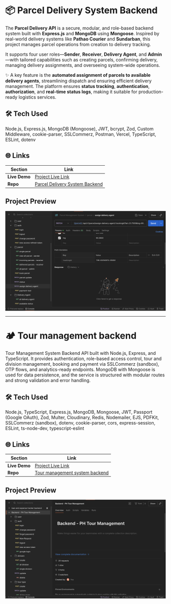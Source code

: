 # 📦 Parcel Delivery System Backend

The **Parcel Delivery API** is a secure, modular, and role-based backend system built with **Express.js** and **MongoDB** using **Mongoose**. Inspired by real-world delivery systems like **Pathao Courier** and **Sundarban**, this project manages parcel operations from creation to delivery tracking.

It supports four user roles—**Sender**, **Receiver**, **Delivery Agent**, and **Admin**—with tailored capabilities such as creating parcels, confirming delivery, managing delivery assignments, and overseeing system-wide operations.

✨ A key feature is the **automated assignment of parcels to available delivery agents**, streamlining dispatch and ensuring efficient delivery management. The platform ensures **status tracking**, **authentication**, **authorization**, and **real-time status logs**, making it suitable for production-ready logistics services.

## 🛠️ Tech Used
Node.js, Express.js, MongoDB (Mongoose), JWT, bcrypt, Zod, Custom Middleware, cookie-parser, SSLCommerz, Postman, Vercel, TypeScript, ESLint, dotenv

## 🌐 Links

| Section       | Link                                                                 |
|---------------|----------------------------------------------------------------------|
| **Live Demo** | [Project Live Link](#)                                               |
| **Repo**      | [Parcel Delivery System Backend](https://github.com/khh-Niloy/parcel-delivery-system-backend) |


## Project Preview
![Parcel Delivery API Preview](images/parcel.png)

---

# 🏕️ Tour management backend

Tour Management System Backend API built with Node.js, Express, and TypeScript. It provides authentication, role-based access control, tour and division management, booking and payment via SSLCommerz (sandbox), OTP flows, and analytics-ready endpoints. MongoDB with Mongoose is used for data persistence, and the service is structured with modular routes and strong validation and error handling.

## 🛠️ Tech Used
Node.js, TypeScript, Express.js, MongoDB, Mongoose, JWT, Passport (Google OAuth), Zod, Multer, Cloudinary, Redis, Nodemailer, EJS, PDFKit, SSLCommerz (sandbox), dotenv, cookie-parser, cors, express-session, ESLint, ts-node-dev, typescript-eslint

## 🌐 Links

| Section       | Link                                                                 |
|---------------|----------------------------------------------------------------------|
| **Live Demo** | [Project Live Link](#)                                               |
| **Repo**      | [Tour management system backend](https://github.com/khh-Niloy/ph-tour-management-system-backend/tree/development) |


## Project Preview
![Tour management API Preview](images/tour.png)